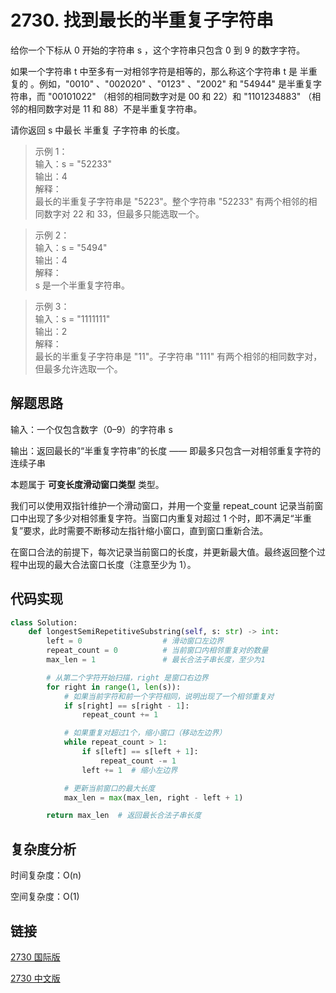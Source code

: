 # 2730. 找到最长的半重复子字符串 <Badge type="warning" text="Medium" />

给你一个下标从 0 开始的字符串 s ，这个字符串只包含 0 到 9 的数字字符。

如果一个字符串 t 中至多有一对相邻字符是相等的，那么称这个字符串 t 是 半重复的 。例如，"0010" 、"002020" 、"0123" 、"2002" 和 "54944" 是半重复字符串，而 "00101022" （相邻的相同数字对是 00 和 22）和 "1101234883" （相邻的相同数字对是 11 和 88）不是半重复字符串。

请你返回 s 中最长 半重复 子字符串 的长度。

>示例 1：  
输入：s = "52233"  
输出：4  
解释：  
最长的半重复子字符串是 "5223"。整个字符串 "52233" 有两个相邻的相同数字对 22 和 33，但最多只能选取一个。  

>示例 2：  
输入：s = "5494"  
输出：4  
解释：  
s 是一个半重复字符串。  

>示例 3：  
输入：s = "1111111"  
输出：2  
解释：  
最长的半重复子字符串是 "11"。子字符串 "111" 有两个相邻的相同数字对，但最多允许选取一个。

## 解题思路

输入：一个仅包含数字（0–9）的字符串 s

输出：返回最长的“半重复字符串”的长度 —— 即最多只包含一对相邻重复字符的连续子串

本题属于 **可变长度滑动窗口类型** 类型。

我们可以使用双指针维护一个滑动窗口，并用一个变量 repeat_count 记录当前窗口中出现了多少对相邻重复字符。当窗口内重复对超过 1 个时，即不满足“半重复”要求，此时需要不断移动左指针缩小窗口，直到窗口重新合法。

在窗口合法的前提下，每次记录当前窗口的长度，并更新最大值。最终返回整个过程中出现的最大合法窗口长度（注意至少为 1）。

## 代码实现
```python
class Solution:
    def longestSemiRepetitiveSubstring(self, s: str) -> int:
        left = 0                  # 滑动窗口左边界
        repeat_count = 0          # 当前窗口内相邻重复对的数量
        max_len = 1               # 最长合法子串长度，至少为1

        # 从第二个字符开始扫描，right 是窗口右边界
        for right in range(1, len(s)):
            # 如果当前字符和前一个字符相同，说明出现了一个相邻重复对
            if s[right] == s[right - 1]:
                repeat_count += 1

            # 如果重复对超过1个，缩小窗口（移动左边界）
            while repeat_count > 1:
                if s[left] == s[left + 1]:
                    repeat_count -= 1
                left += 1  # 缩小左边界

            # 更新当前窗口的最大长度
            max_len = max(max_len, right - left + 1)

        return max_len  # 返回最长合法子串长度
```

## 复杂度分析

时间复杂度：O(n)

空间复杂度：O(1)

## 链接

[2730 国际版](https://leetcode.com/problems/find-the-longest-semi-repetitive-substring/)

[2730 中文版](https://leetcode.cn/problems/find-the-longest-semi-repetitive-substring/)
